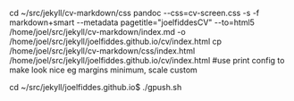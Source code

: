 

cd ~/src/jekyll/cv-markdown/css
pandoc --css=cv-screen.css -s -f markdown+smart --metadata  pagetitle="joelfiddesCV" --to=html5 /home/joel/src/jekyll/cv-markdown/index.md -o /home/joel/src/jekyll/joelfiddes.github.io/cv/index.html
cp /home/joel/src/jekyll/cv-markdown/css/index.html /home/joel/src/jekyll/joelfiddes.github.io/cv/index.html
#use print config to make look nice eg margins minimum, scale custom

cd ~/src/jekyll/joelfiddes.github.io$
./gpush.sh


